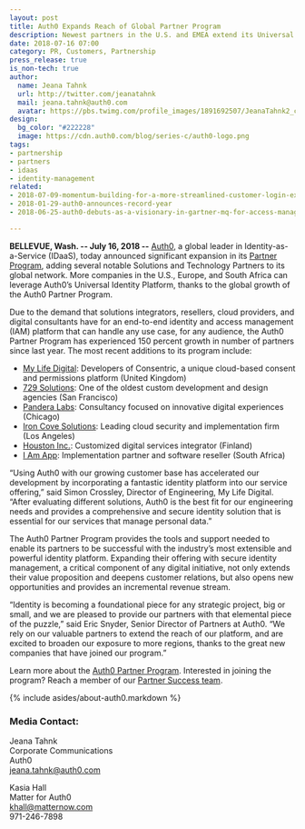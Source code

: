 ```yaml
---
layout: post
title: Auth0 Expands Reach of Global Partner Program
description: Newest partners in the U.S. and EMEA extend its Universal Identity Platform to more customers.
date: 2018-07-16 07:00
category: PR, Customers, Partnership
press_release: true
is_non-tech: true
author:
  name: Jeana Tahnk
  url: http://twitter.com/jeanatahnk
  mail: jeana.tahnk@auth0.com
  avatar: https://pbs.twimg.com/profile_images/1891692507/JeanaTahnk2_crop_400x400.jpg
design:
  bg_color: "#222228"
  image: https://cdn.auth0.com/blog/series-c/auth0-logo.png
tags:
- partnership
- partners
- idaas
- identity-management
related:
- 2018-07-09-momentum-building-for-a-more-streamlined-customer-login-experience-according-to-auth0
- 2018-01-29-auth0-announces-record-year
- 2018-06-25-auth0-debuts-as-a-visionary-in-gartner-mq-for-access-management

---
```


**BELLEVUE, Wash. -- July 16, 2018 --** [Auth0](https://auth0.com), a global leader in Identity-as-a-Service (IDaaS), today announced significant expansion in its [Partner Program](https://auth0.com/partners), adding several notable Solutions and Technology Partners to its global network. More companies in the U.S., Europe, and South Africa can leverage Auth0’s Universal Identity Platform, thanks to the global growth of the Auth0 Partner Program. 

Due to the demand that solutions integrators, resellers, cloud providers, and digital consultants have for an end-to-end identity and access management (IAM) platform that can handle any use case, for any audience, the Auth0 Partner Program has experienced 150 percent growth in number of partners since last year. The most recent additions to its program include: 

* [My Life Digital](https://www.mylifedigital.co.uk/): Developers of Consentric, a unique cloud-based consent and permissions platform (United Kingdom)
* [729 Solutions](https://729solutions.com/): One of the oldest custom development and design agencies (San Francisco)
* [Pandera Labs](http://www.panderalabs.com/): Consultancy focused on innovative digital experiences (Chicago)
* [Iron Cove Solutions](https://ironcovesolutions.com/technology/):  Leading cloud security and implementation firm (Los Angeles)
* [Houston Inc.](https://www.houston-inc.com/): Customized digital services integrator (Finland) 
* [I Am App](https://iam-app.co/#home): Implementation partner and software reseller (South Africa)

“Using Auth0 with our growing customer base has accelerated our development by incorporating a fantastic identity platform into our service offering,” said Simon Crossley, Director of Engineering, My Life Digital. “After evaluating different solutions, Auth0 is the best fit for our engineering needs and provides a comprehensive and secure identity solution that is essential for our services that manage personal data.”


The Auth0 Partner Program provides the tools and support needed to enable its partners to be successful with the industry’s most extensible and powerful identity platform. Expanding their offering with secure identity management, a critical component of any digital initiative, not only extends their value proposition and deepens customer relations, but also opens new opportunities and provides an incremental revenue stream. 

“Identity is becoming a foundational piece for any strategic project, big or small, and we are pleased to provide our partners with that elemental piece of the puzzle,” said Eric Snyder, Senior Director of Partners at Auth0. “We rely on our valuable partners to extend the reach of our platform, and are excited to broaden our exposure to more regions, thanks to the great new companies that have joined our program.”

Learn more about the [Auth0 Partner Program](https://auth0.com/partners). Interested in joining the program? Reach a member of our [Partner Success team](https://auth0.com/partners#become-a-partner).

{% include asides/about-auth0.markdown %}

### **Media Contact:**

Jeana Tahnk<br>
Corporate Communications<br>
Auth0<br>
[jeana.tahnk@auth0.com](mailto:jeana.tahnk@auth0.com)

Kasia Hall<br>
Matter for Auth0<br>
[khall@matternow.com](mailto:khall@matternow.com)<br>
971-246-7898
